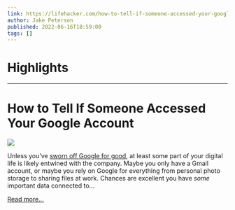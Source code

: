 ```yaml
---
link: https://lifehacker.com/how-to-tell-if-someone-accessed-your-google-account-1849072623
author: Jake Peterson
published: 2022-06-16T18:59:00
tags: []
---
```

# Highlights


---
# How to Tell If Someone Accessed Your Google Account
![](https://i.kinja-img.com/gawker-media/image/upload/s--pXq_bpE9--/c_fit,fl_progressive,q_80,w_636/41ac0ea1838a4e782fe386b32af6c6a2.jpg)

Unless you’ve [sworn off Google for good](https://lifehacker.com/the-comprehensive-guide-to-quitting-google-1830001964), at least some part of your digital life is likely entwined with the company. Maybe you only have a Gmail account, or maybe you rely on Google for everything from personal photo storage to sharing files at work. Chances are excellent you have _some_ important data connected to…

[Read more...](https://lifehacker.com/how-to-tell-if-someone-accessed-your-google-account-1849072623)